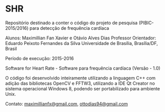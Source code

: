# SHR
Repositório destinado a conter o código do projeto de pesquisa (PIBIC-2015/2016) para detecção de frequência cardíaca

Alunos: Maximillian Fan Xavier e Otávio Alves Dias
Professor Orientador: Eduardo Peixoto Fernandes da Silva
Universidade de Brasília, Brasília/DF, Brasil

Período de execução: 2015-2016

Software for Heart Rate - Software para frequência cardíaca (Versão - 1.0)

O código foi desenvolvido inteiramente utilizando a linguagem C++ com adição das bibliotecas OpenCV e FFTW3, utilizando a IDE Qt Creator no
sistema operacional Windows 8, podendo ser portabilizado para ambiente Unix.

Contato: maximillianfx@gmail.com, ottodias94@gmail.com